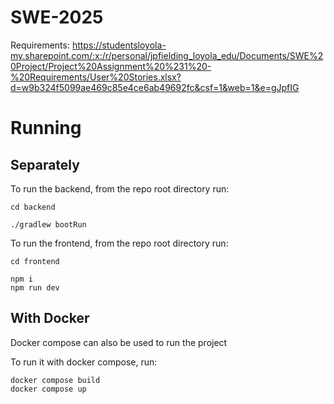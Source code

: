 # SWE-2025

Requirements: https://studentsloyola-my.sharepoint.com/:x:/r/personal/jpfielding_loyola_edu/Documents/SWE%20Project/Project%20Assignment%20%231%20-%20Requirements/User%20Stories.xlsx?d=w9b324f5099ae469c85e4ce6ab49692fc&csf=1&web=1&e=gJpfIG

# Running

## Separately
To run the backend, from the repo root directory run:

```
cd backend

./gradlew bootRun
```

To run the frontend, from the repo root directory run:

```
cd frontend

npm i
npm run dev
```

## With Docker
Docker compose can also be used to run the project

To run it with docker compose, run:

```
docker compose build
docker compose up
```